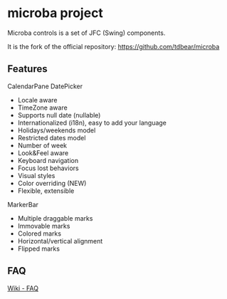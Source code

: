 microba project
=======
Microba controls is a set of JFC (Swing) components.

It is the fork of the official repository: https://github.com/tdbear/microba

Features
---------
CalendarPane
DatePicker

* Locale aware
* TimeZone aware
* Supports null date (nullable)
* Internationalized (i18n), easy to add your language
* Holidays/weekends model
* Restricted dates model
* Number of week
* Look&Feel aware
* Keyboard navigation
* Focus lost behaviors
* Visual styles
* Color overriding (NEW)
* Flexible, extensible

MarkerBar
* Multiple draggable marks
* Immovable marks
* Colored marks
* Horizontal/vertical alignment
* Flipped marks

FAQ
-----------
[Wiki - FAQ](https://github.com/tdbear/microba/wiki/FAQ)
		
